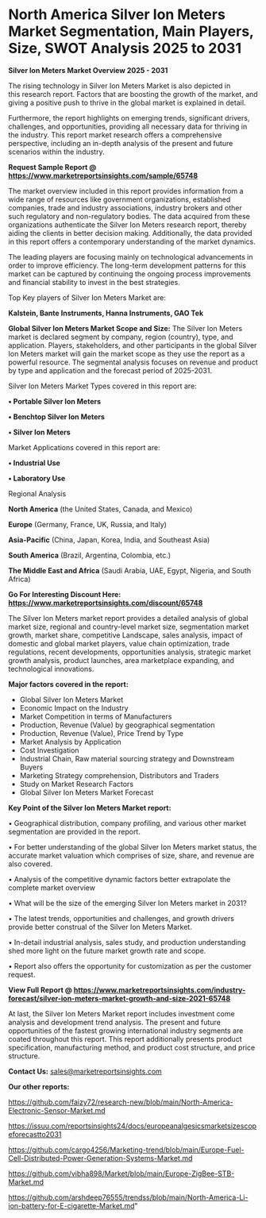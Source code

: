 # North America Silver Ion Meters Market Segmentation, Main Players, Size, SWOT Analysis 2025 to 2031

<Strong> Silver Ion Meters Market Overview 2025 - 2031</strong>

The rising technology in Silver Ion Meters Market is also depicted in this research report. Factors that are boosting the growth of the market, and giving a positive push to thrive in the global market is explained in detail.

Furthermore, the report highlights on emerging trends, significant drivers, challenges, and opportunities, providing all necessary data for thriving in the industry. This report market research offers a comprehensive perspective, including an in-depth analysis of the present and future scenarios within the industry.

<strong>Request Sample Report @ <a href=https://www.marketreportsinsights.com/sample/65748>https://www.marketreportsinsights.com/sample/65748</a></strong>

The market overview included in this report provides information from a wide range of resources like government organizations, established companies, trade and industry associations, industry brokers and other such regulatory and non-regulatory bodies. The data acquired from these organizations authenticate the Silver Ion Meters research report, thereby aiding the clients in better decision making. Additionally, the data provided in this report offers a contemporary understanding of the market dynamics.

The leading players are focusing mainly on technological advancements in order to improve efficiency. The long-term development patterns for this market can be captured by continuing the ongoing process improvements and financial stability to invest in the best strategies.

Top Key players of Silver Ion Meters Market are:

<strong>Kalstein, Bante Instruments, Hanna Instruments, GAO Tek</strong>

<strong><b>Global Silver Ion Meters Market Scope and Size:</b></strong>
The Silver Ion Meters market is declared segment by company, region (country), type, and application. Players, stakeholders, and other participants in the global Silver Ion Meters market will gain the market scope as they use the report as a powerful resource. The segmental analysis focuses on revenue and product by type and application and the forecast period of 2025-2031.

Silver Ion Meters Market Types covered in this report are:

<strong>• Portable Silver Ion Meters

• Benchtop Silver Ion Meters

• Silver Ion Meters</strong>

Market Applications covered in this report are:

<strong>• Industrial Use

• Laboratory Use</strong> 

Regional Analysis

<strong>North America</strong> (the United States, Canada, and Mexico)

<strong>Europe</strong> (Germany, France, UK, Russia, and Italy)

<strong>Asia-Pacific</strong> (China, Japan, Korea, India, and Southeast Asia)

<strong>South America</strong> (Brazil, Argentina, Colombia, etc.)

<strong>The Middle East and Africa</strong> (Saudi Arabia, UAE, Egypt, Nigeria, and South Africa)

<strong>Go For Interesting Discount Here: <a href=https://www.marketreportsinsights.com/discount/65748>https://www.marketreportsinsights.com/discount/65748</a></strong>

The Silver Ion Meters market report provides a detailed analysis of global market size, regional and country-level market size, segmentation market growth, market share, competitive Landscape, sales analysis, impact of domestic and global market players, value chain optimization, trade regulations, recent developments, opportunities analysis, strategic market growth analysis, product launches, area marketplace expanding, and technological innovations.

<strong><b>Major factors covered in the report:</b></strong>
<ul>
  <li>Global Silver Ion Meters Market </li>
  <li>Economic Impact on the Industry</li>
  <li>Market Competition in terms of Manufacturers</li>
  <li>Production, Revenue (Value) by geographical segmentation</li>
  <li>Production, Revenue (Value), Price Trend by Type</li>
  <li>Market Analysis by Application</li>
  <li>Cost Investigation</li>
  <li>Industrial Chain, Raw material sourcing strategy and Downstream Buyers</li>
  <li>Marketing Strategy comprehension, Distributors and Traders</li>
  <li>Study on Market Research Factors</li>
  <li>Global Silver Ion Meters Market Forecast</li>
</ul>

<strong><b>Key Point of the Silver Ion Meters Market report:</b></strong>

• Geographical distribution, company profiling, and various other market segmentation are provided in the report.

• For better understanding of the global Silver Ion Meters market status, the accurate market valuation which comprises of size, share, and revenue are also covered.

• Analysis of the competitive dynamic factors better extrapolate the complete market overview

• What will be the size of the emerging Silver Ion Meters market in 2031?

• The latest trends, opportunities and challenges, and growth drivers provide better construal of the Silver Ion Meters Market.

• In-detail industrial analysis, sales study, and production understanding shed more light on the future market growth rate and scope.

• Report also offers the opportunity for customization as per the customer request.

<strong><b>View Full Report @ <a href=https://www.marketreportsinsights.com/industry-forecast/silver-ion-meters-market-growth-and-size-2021-65748>https://www.marketreportsinsights.com/industry-forecast/silver-ion-meters-market-growth-and-size-2021-65748</a></b></strong>


At last, the Silver Ion Meters Market report includes investment come analysis and development trend analysis. The present and future opportunities of the fastest growing international industry segments are coated throughout this report. This report additionally presents product specification, manufacturing method, and product cost structure, and price structure.

<strong>Contact Us:</strong>
sales@marketreportsinsights.com

<strong>Our other reports:</strong>

<a href=https://github.com/faizy72/research-new/blob/main/North-America-Electronic-Sensor-Market.md>https://github.com/faizy72/research-new/blob/main/North-America-Electronic-Sensor-Market.md</a>

<a href=https://issuu.com/reportsinsights24/docs/europeanalgesicsmarketsizescopeforecastto2031>https://issuu.com/reportsinsights24/docs/europeanalgesicsmarketsizescopeforecastto2031</a>

<a href=https://github.com/cargo4256/Marketing-trend/blob/main/Europe-Fuel-Cell-Distributed-Power-Generation-Systems-Market.md>https://github.com/cargo4256/Marketing-trend/blob/main/Europe-Fuel-Cell-Distributed-Power-Generation-Systems-Market.md</a>

<a href=https://github.com/vibha898/Market/blob/main/Europe-ZigBee-STB-Market.md>https://github.com/vibha898/Market/blob/main/Europe-ZigBee-STB-Market.md</a>

<a href=https://github.com/arshdeep76555/trendss/blob/main/North-America-Li-ion-battery-for-E-cigarette-Market.md>https://github.com/arshdeep76555/trendss/blob/main/North-America-Li-ion-battery-for-E-cigarette-Market.md</a>"
